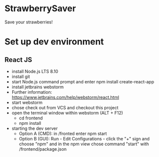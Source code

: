 # StrawberrySaver
Save your strawberries!

# Set up dev environment
## React JS  
- install Node.js LTS 8.10
- install git
- start Node.js command prompt and enter npm install create-react-app
- install jetbrains webstorm
- Further information: https://www.jetbrains.com/help/webstorm/react.html
- start webstorm
- chose check out from VCS and checkout this project
- open the terminal window within webstorm (ALT + F12)
    - cd frontend
    - npm install
- starting the dev server
    - Option A (CMD): in /fronted enter npm start
    - Option B (GUI): Run - Edit Configurations - click the "+" sign and choose "npm" and in the npm view chose command "start" with /frontend/package.json  
